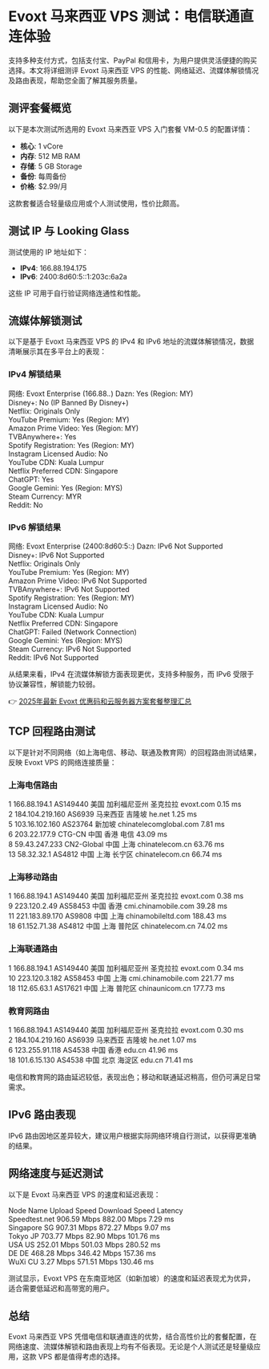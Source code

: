 # Evoxt 马来西亚 VPS 测试：电信联通直连体验

支持多种支付方式，包括支付宝、PayPal 和信用卡，为用户提供灵活便捷的购买选择。本文将详细测评 Evoxt 马来西亚 VPS 的性能、网络延迟、流媒体解锁情况及路由表现，帮助您全面了解其服务质量。

## 测评套餐概览

以下是本次测试所选用的 Evoxt 马来西亚 VPS 入门套餐 VM-0.5 的配置详情：

- **核心**: 1 vCore  
- **内存**: 512 MB RAM  
- **存储**: 5 GB Storage  
- **备份**: 每周备份  
- **价格**: $2.99/月  

这款套餐适合轻量级应用或个人测试使用，性价比颇高。

## 测试 IP 与 Looking Glass

测试使用的 IP 地址如下：  
- **IPv4**: 166.88.194.175  
- **IPv6**: 2400:8d60:5::1:203c:6a2a  

这些 IP 可用于自行验证网络连通性和性能。

## 流媒体解锁测试

以下是基于 Evoxt 马来西亚 VPS 的 IPv4 和 IPv6 地址的流媒体解锁情况，数据清晰展示其在多平台上的表现：

### IPv4 解锁结果

网络: Evoxt Enterprise (166.88.*.*)
Dazn: Yes (Region: MY)  
Disney+: No (IP Banned By Disney+)  
Netflix: Originals Only  
YouTube Premium: Yes (Region: MY)  
Amazon Prime Video: Yes (Region: MY)  
TVBAnywhere+: Yes  
Spotify Registration: Yes (Region: MY)  
Instagram Licensed Audio: No  
YouTube CDN: Kuala Lumpur  
Netflix Preferred CDN: Singapore  
ChatGPT: Yes  
Google Gemini: Yes (Region: MYS)  
Steam Currency: MYR  
Reddit: No

### IPv6 解锁结果

网络: Evoxt Enterprise (2400:8d60:5:*:*)
Dazn: IPv6 Not Supported  
Disney+: IPv6 Not Supported  
Netflix: Originals Only  
YouTube Premium: Yes (Region: MY)  
Amazon Prime Video: IPv6 Not Supported  
TVBAnywhere+: IPv6 Not Supported  
Spotify Registration: Yes (Region: MY)  
Instagram Licensed Audio: No  
YouTube CDN: Kuala Lumpur  
Netflix Preferred CDN: Singapore  
ChatGPT: Failed (Network Connection)  
Google Gemini: Yes (Region: MYS)  
Steam Currency: IPv6 Not Supported  
Reddit: IPv6 Not Supported

从结果来看，IPv4 在流媒体解锁方面表现更优，支持多种服务，而 IPv6 受限于协议兼容性，解锁能力较弱。

👉 [2025年最新 Evoxt 优惠码和云服务器方案套餐整理汇总](https://bit.ly/evoxt)

## TCP 回程路由测试

以下是针对不同网络（如上海电信、移动、联通及教育网）的回程路由测试结果，反映 Evoxt VPS 的网络连接质量：

### 上海电信路由

1   166.88.194.1    AS149440    美国 加利福尼亚州 圣克拉拉  evoxt.com    0.15 ms  
2   184.104.219.160 AS6939     马来西亚 吉隆坡 he.net               1.25 ms  
5   103.16.102.160  AS23764    新加坡 chinatelecomglobal.com       7.81 ms  
6   203.22.177.9    CTG-CN     中国 香港 电信                     43.09 ms  
8   59.43.247.233   CN2-Global 中国 上海 chinatelecom.cn       63.76 ms  
13  58.32.32.1      AS4812     中国 上海 长宁区 chinatelecom.cn    66.74 ms

### 上海移动路由

1   166.88.194.1    AS149440    美国 加利福尼亚州 圣克拉拉  evoxt.com    0.38 ms  
9   223.120.2.49    AS58453     中国 香港 cmi.chinamobile.com       39.28 ms  
11  221.183.89.170  AS9808      中国 上海 chinamobileltd.com       188.43 ms  
18  61.152.71.38    AS4812      中国 上海 普陀区 chinatelecom.cn    74.02 ms

### 上海联通路由

1   166.88.194.1    AS149440    美国 加利福尼亚州 圣克拉拉  evoxt.com    0.34 ms  
10  223.120.3.182   AS58453     中国 上海 cmi.chinamobile.com      221.77 ms  
18  112.65.63.1     AS17621     中国 上海 普陀区 chinaunicom.cn    177.73 ms

### 教育网路由

1   166.88.194.1    AS149440    美国 加利福尼亚州 圣克拉拉  evoxt.com    0.30 ms  
2   184.104.219.160 AS6939      马来西亚 吉隆坡 he.net              1.07 ms  
6   123.255.91.118  AS4538      中国 香港 edu.cn                   41.96 ms  
18  101.6.15.130    AS4538      中国 北京 海淀区 edu.cn           71.41 ms

电信和教育网的路由延迟较低，表现出色；移动和联通延迟稍高，但仍可满足日常需求。

## IPv6 路由表现

IPv6 路由因地区差异较大，建议用户根据实际网络环境自行测试，以获得更准确的结果。

## 网络速度与延迟测试

以下是 Evoxt 马来西亚 VPS 的速度和延迟表现：

Node Name       Upload Speed   Download Speed   Latency  
Speedtest.net   906.59 Mbps    882.00 Mbps      7.29 ms  
Singapore SG    907.31 Mbps    872.27 Mbps      9.07 ms  
Tokyo JP        703.77 Mbps    82.90 Mbps       101.76 ms  
USA US          252.01 Mbps    501.03 Mbps      280.52 ms  
DE DE           468.28 Mbps    346.42 Mbps      157.36 ms  
WuXi CU         3.27 Mbps      571.51 Mbps      130.46 ms

测试显示，Evoxt VPS 在东南亚地区（如新加坡）的速度和延迟表现尤为优异，适合需要低延迟和高带宽的用户。

## 总结

Evoxt 马来西亚 VPS 凭借电信和联通直连的优势，结合高性价比的套餐配置，在网络速度、流媒体解锁和路由表现上均有不俗表现。无论是个人测试还是轻量级应用，这款 VPS 都是值得考虑的选择。